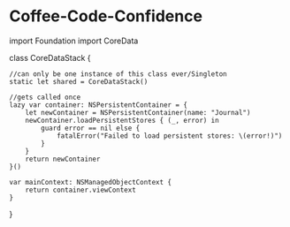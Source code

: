 # Coffee-Code-Confidence

import Foundation
import CoreData


class CoreDataStack {
    
    //can only be one instance of this class ever/Singleton
    static let shared = CoreDataStack()
    
    //gets called once
    lazy var container: NSPersistentContainer = {
        let newContainer = NSPersistentContainer(name: "Journal")
        newContainer.loadPersistentStores { (_, error) in
            guard error == nil else {
                fatalError("Failed to load persistent stores: \(error!)")
            }
        }
        return newContainer
    }()
    
    var mainContext: NSManagedObjectContext {
        return container.viewContext
    }
    
}

